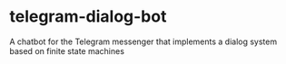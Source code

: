 # telegram-dialog-bot
A chatbot for the Telegram messenger that implements a dialog system based on finite state machines
